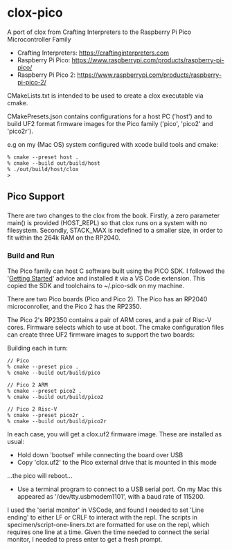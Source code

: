 # clox-pico

A port of clox from Crafting Interpreters to the Raspberry Pi Pico Microcontroller Family

 - Crafting Interpreters: https://craftinginterpreters.com
 - Raspberry Pi Pico: https://www.raspberrypi.com/products/raspberry-pi-pico/
 - Raspberry Pi Pico 2: https://www.raspberrypi.com/products/raspberry-pi-pico-2/

CMakeLists.txt is intended to be used to create a clox executable via cmake.

CMakePresets.json contains configurations for a host PC ('host') and to build
UF2 format firmware images for the Pico family ('pico', 'pico2' and 'pico2r').

e.g on my (Mac OS) system configured with xcode build tools and cmake:

```
% cmake --preset host .
% cmake --build out/build/host
% ./out/build/host/clox
>
```

## Pico Support

###

There are two changes to the clox from the book. Firstly, a zero parameter main() is provided (HOST_REPL) so that clox runs on a system with no filesystem. Secondly, STACK_MAX is redefined to a smaller size, in order to fit within the 264k RAM on the RP2040.

### Build and Run

The Pico family can host C software built using the PICO SDK. I followed the '[Getting Started](https://www.raspberrypi.com/documentation/microcontrollers/c_sdk.html)' advice and installed it via a VS Code extension. This copied the SDK and toolchains to ~/.pico-sdk on my machine.

There are two Pico boards (Pico and Pico 2). The Pico has an RP2040 microconroller, and the Pico 2 has the RP2350.

The Pico 2's RP2350 contains a pair of ARM cores, and a pair of Risc-V cores. Firmware selects which to use at boot. The cmake configuration files can create three UF2 firmware images to support the two boards:

Building each in turn:

```
// Pico
% cmake --preset pico .
% cmake --build out/build/pico

// Pico 2 ARM
% cmake --preset pico2 .
% cmake --build out/build/pico2

// Pico 2 Risc-V
% cmake --preset pico2r .
% cmake --build out/build/pico2r
```

In each case, you will get a clox.uf2 firmware image. These are installed as usual:

 - Hold down 'bootsel' while connecting the board over USB
 - Copy 'clox.uf2' to the Pico external drive that is mounted in this mode

...the pico will reboot...

 - Use a terminal program to connect to a USB serial port. On my Mac this appeared as '/dev/tty.usbmodem1101', with a baud rate of 115200.

I used the 'serial monitor' in VSCode, and found I needed to set 'Line ending' to either LF or CRLF to interact with the repl. The scripts in specimen/script-one-liners.txt are formatted for use on the repl, which requires one line at a time. Given the time needed to connect the serial monitor, I needed to press enter to get a fresh prompt.
